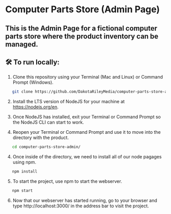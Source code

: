 # Computer Parts Store (Admin Page)

## This is the Admin Page for a fictional computer parts store where the product inventory can be managed.

## 🛠 To run locally:

1. Clone this repository using your Terminal (Mac and Linux) or Command Prompt (Windows).

```sh
   git clone https://github.com/DakotaRileyMedia/computer-parts-store-admin.git
```

2. Install the LTS version of NodeJS for your machine at https://nodejs.org/en.

3. Once NodeJS has installed, exit your Terminal or Command Prompt so the NodeJS CLI can start to work.

4. Reopen your Terminal or Command Prompt and use it to move into the directory with the product.

```sh
   cd computer-parts-store-admin/
```

4. Once inside of the directory, we need to install all of our node pagages using npm.

```sh
   npm install
```

5. To start the project, use npm to start the webserver.

```sh
   npm start
```

6. Now that our webserver has started running, go to your browser and type http://localhost:3000/ in the address bar to visit the project.
